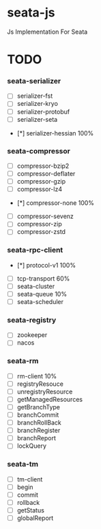 # seata-js

Js Implementation For Seata

# TODO

### seata-serializer

- [ ] serializer-fst
- [ ] serializer-kryo
- [ ] serializer-protobuf
- [ ] serializer-seta
- [*] serializer-hessian 100%

### seata-compressor

- [ ] compressor-bzip2
- [ ] compressor-deflater
- [ ] compressor-gzip
- [ ] compressor-lz4
- [*] compressor-none 100%
- [ ] compressor-sevenz
- [ ] compressor-zip
- [ ] compressor-zstd

### seata-rpc-client

- [*] protocol-v1 100%
- [ ] tcp-transport 60%
- [ ] seata-cluster
- [ ] seata-queue 10%
- [ ] seata-scheduler

### seata-registry

- [ ] zookeeper
- [ ] nacos

### seata-rm

- [ ] rm-client 10%
- [ ] registryResouce
- [ ] unregistryResource
- [ ] getManagedResources
- [ ] getBranchType
- [ ] branchCommit
- [ ] branchRollBack
- [ ] branchRegister
- [ ] branchReport
- [ ] lockQuery

### seata-tm

- [ ] tm-client
- [ ] begin
- [ ] commit
- [ ] rollback
- [ ] getStatus
- [ ] globalReport
